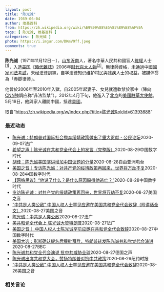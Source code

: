 ```yaml
---
layout: post
title: "陈光诚"
date: 1989-06-04
author: 维基百科
from: https://zh.wikipedia.org/wiki/%E9%99%88%E5%85%89%E8%AF%9A
tags: [ 陈光诚, 维基百科 ]
categories: [ 陈光诚 ]
photo: https://i.imgur.com/DKmV9ff.jpeg
comments: true
---
```

<div class="mw-parser-output"><div id="noteTA-d8dbe8c4" class="noteTA"><div class="noteTA-local"><div data-noteta-code="zh-cn:克里斯蒂安·贝尔; zh-tw:克里斯汀·貝爾; zh-hk:基斯頓比爾;"></div><div data-noteta-code="zh-cn:希拉里;zh:希拉莉;zh-hant:希拉蕊;zh-tw:希拉蕊;zh-sg:希拉莉;zh-hk:希拉里;zh-mo:希拉里;"></div><div data-noteta-code="zh-cn:克林顿;zh-hk:克林頓;zh-hant:柯林頓;zh-tw:柯林頓;zh-mo:克林頓;"></div></div></div>

<p><b>陈光诚</b>（1971年11月12日<span class="useeditintro" title="Template:BLP editintro">－</span>），<a href="/wiki/%E5%B1%B1%E4%B8%9C" class="mw-redirect" title="山东">山东</a><a href="/wiki/%E6%B2%82%E5%8D%97" class="mw-redirect" title="沂南">沂南</a>人，著名中華人民共和國盲人<a href="/wiki/%E7%B6%AD%E6%AC%8A" class="mw-redirect" title="維權">維權</a>人士<sup id="cite_ref-c11chen_1-0" class="reference"><a href="#cite_note-c11chen-1">[1]</a></sup>，入选<a href="/wiki/%E7%BE%8E%E5%9B%BD" title="美国">美国</a>《<a href="/wiki/%E6%99%82%E4%BB%A3%E9%9B%9C%E8%AA%8C" title="時代雜誌">時代雜誌</a>》2006年<a href="/wiki/%E6%97%B6%E4%BB%A3%E7%99%BE%E5%A4%A7%E4%BA%BA%E7%89%A9" title="时代百大人物">时代百大人物</a><sup id="cite_ref-time2006_2-0" class="reference"><a href="#cite_note-time2006-2">[2]</a></sup>。無律師資格，未通過中國<a href="/wiki/%E5%9B%BD%E5%AE%B6%E5%8F%B8%E6%B3%95%E8%80%83%E8%AF%95" title="国家司法考试">國家司法考試</a>，未经法律訓練，自学法律知识维护村民與残疾人士的权益，被媒体譽為「赤脚律师」。
</p><p>他曾於2006年至2010年入獄，自2005年起妻子、女兒就遭軟禁於家中（陳向<a href="/wiki/CNN" class="mw-redirect" title="CNN">CNN</a>強調应称“非法监禁”）。2012年4月下旬，他進入了<a href="/wiki/%E5%8C%97%E4%BA%AC" class="mw-redirect" title="北京">北京</a>的<a href="/wiki/%E7%BE%8E%E5%9B%BD%E9%A9%BB%E5%8D%8E%E5%A4%A7%E4%BD%BF%E9%A6%86" title="美国驻华大使馆">美國駐華大使館</a>。5月19日，他與家人離開中國，抵達<a href="/wiki/%E7%BE%8E%E5%9C%8B" class="mw-redirect" title="美國">美國</a>。
</p>
</div><noscript><img src="//zh.wikipedia.org/wiki/Special:CentralAutoLogin/start?type=1x1" alt="" title="" width="1" height="1" style="border: none; position: absolute;"></noscript>
<div class="printfooter">取自“<a dir="ltr" href="https://zh.wikipedia.org/w/index.php?title=陈光诚&amp;oldid=61393688">https://zh.wikipedia.org/w/index.php?title=陈光诚&amp;oldid=61393688</a>”</div><div id="recent-news"><h3>最近动态</h3><ul><li><a href="https://nodebe4.github.io/waimei/2020-09-07/%E9%99%88%E5%85%89%E8%AF%9A-%E7%89%B9%E6%9C%97%E6%99%AE%E5%AF%B9%E5%9B%BD%E9%99%85%E7%A4%BE%E4%BC%9A%E6%8A%9B%E5%BC%83%E7%BB%A5%E9%9D%96%E6%94%BF%E7%AD%96%E5%81%9A%E5%87%BA%E4%BA%86%E9%87%8D%E5%A4%A7%E8%B4%A1%E7%8C%AE-%E5%85%AC%E6%B0%91%E8%AE%BA%E5%9D%9B" title="陈光诚：特朗普对国际社会抛弃绥靖政策做出了重大贡献 - 公民论坛—— 07/09/2020 - 21:43 特朗普四年总统任期不仅进一步加深了美国社会的分化，而且也因为他不断针对中国出台的种种措...">陈光诚：特朗普对国际社会抛弃绥靖政策做出了重大贡献 - 公民论坛</a><time>2020-09-07</time><a class="tag">法广</a></li>
<li><a href="https://nodebe4.github.io/waimei/2020-08-29/%E5%B8%8C%E6%9C%9B%E4%B9%8B%E5%A3%B0-%E9%99%88%E5%85%89%E8%AF%9A%E5%9C%A8%E5%85%B1%E5%92%8C%E5%85%9A%E5%85%A8%E4%BB%A3%E4%BC%9A%E4%B8%8A%E7%9A%84%E5%8F%91%E8%A8%80-%E5%AE%8C%E6%95%B4%E7%89%88" title="希望之声｜陈光诚在共和党全代会上的发言（完整版）—— 【希望之声2020年8月27日】（本台记者季云综合报导）在2020年共和党全国代表大会上，主办方罕见地邀请中国著名盲人律师陈光诚发表演讲。由...">希望之声｜陈光诚在共和党全代会上的发言（完整版）</a><time>2020-08-29</time><a class="tag">中国数字时代</a></li>
<li><a href="https://nodebe4.github.io/waimei/2020-08-28/%E8%83%A1%E4%BD%B3-%E9%99%88%E5%85%89%E8%AF%9A%E7%BE%8E%E5%9B%BD%E6%BC%94%E8%AE%B2%E5%A2%9E%E5%8A%A0%E4%B8%AD%E5%9B%BD%E8%AE%AE%E9%A2%98%E7%9A%84%E5%88%86%E9%87%8F" title="胡佳：陈光诚美国演讲增加中国议题的分量—— 周三晚间，现居美国的中国维权人士陈光诚在共和党全国代表大会上发表了演讲。在短短的两分多钟时间里，他宣称中共是“人类公敌”，并呼吁美国发扬它的价值观，联...">胡佳：陈光诚美国演讲增加中国议题的分量</a><time>2020-08-28</time><a class="tag">自由亚洲电台</a></li>
<li><a href="https://nodebe4.github.io/waimei/2020-08-28/%E7%BE%8E%E5%9B%BD%E4%B9%8B%E9%9F%B3-%E4%B8%93%E8%AE%BF%E9%99%88%E5%85%89%E8%AF%9A-%E5%AF%B9%E5%85%B1%E4%BA%A7%E5%85%9A%E7%9A%84%E7%BB%A5%E9%9D%96%E6%94%BF%E7%AD%96%E5%86%8D%E5%9B%9E%E6%9D%A5-%E4%B8%96%E7%95%8C%E5%B0%86%E4%B8%87%E5%8A%AB%E4%B8%8D%E5%A4%8D" title="美国之音｜专访陈光诚：对共产党的绥靖政策再回来，世界将万劫不复—— 2012年的一个雨夜，软禁中的他逃出了山东临沂东师古村。八年后，他站在美国共和党全国代表大会的讲坛上，向世界疾呼：中国共产党是...">美国之音｜专访陈光诚：对共产党的绥靖政策再回来，世界将万劫不复</a><time>2020-08-28</time><a class="tag">中国数字时代</a></li>
<li><a href="https://nodebe4.github.io/waimei/2020-08-28/%E7%BD%91%E7%BB%9C%E6%B0%91%E8%AE%AE-%E4%BB%96%E8%AF%B4%E4%BA%86%E4%BB%80%E4%B9%88-%E6%98%AF%E4%BB%80%E4%B9%88%E5%8E%9F%E5%9B%A0%E9%80%BC%E5%BE%97%E4%BB%96%E9%80%83%E4%BA%A1" title="【网络民议】“他说了什么？是什么原因逼得他逃亡？”—— 8月28日，环球时报主编胡锡进发微博评论“陈光诚在美国共和党全代会致辞”一事，称陈光诚“要么受了愚弄要么装糊涂”而“中国社会无论到什么时候...">【网络民议】“他说了什么？是什么原因逼得他逃亡？”</a><time>2020-08-28</time><a class="tag">中国数字时代</a></li>
<li><a href="https://nodebe4.github.io/waimei/2020-08-27/%E4%B8%93%E8%AE%BF%E9%99%88%E5%85%89%E8%AF%9A-%E5%AF%B9%E5%85%B1%E4%BA%A7%E5%85%9A%E7%9A%84%E7%BB%A5%E9%9D%96%E6%94%BF%E7%AD%96%E5%86%8D%E5%9B%9E%E6%9D%A5-%E4%B8%96%E7%95%8C%E5%B0%86%E4%B8%87%E5%8A%AB%E4%B8%8D%E5%A4%8D" title="专访陈光诚：对共产党的绥靖政策再回来，世界将万劫不复—— Fri, 28 Aug 2020 03:40:20 GMT 著名盲人人权律师陈光诚星期三（2020年8月26日）在美国共和党四年一度全国...">专访陈光诚：对共产党的绥靖政策再回来，世界将万劫不复</a><time>2020-08-27</time><a class="tag">美国之音</a></li>
<li><a href="https://nodebe4.github.io/waimei/2020-08-27/%E4%B8%AD%E5%85%B1%E6%98%AF%E4%BA%BA%E7%B1%BB%E5%85%AC%E6%95%8C-%E4%B8%AD%E5%9B%BD%E4%BA%BA%E6%9D%83%E4%BA%BA%E5%A3%AB%E7%BD%95%E8%A7%81%E5%BA%94%E9%82%80%E5%9C%A8%E7%BE%8E%E5%9B%BD%E5%85%B1%E5%92%8C%E5%85%9A%E5%85%A8%E4%BB%A3%E4%BC%9A%E8%87%B4%E8%BE%9E-%E9%99%84%E8%AE%B2%E8%AF%9D%E5%85%A8%E6%96%87" title="“中共是人类公敌” 中国人权人士罕见应邀在美国共和党全代会致辞（附讲话全文）—— Thu, 27 Aug 2020 02:34:01 GMT 流亡美国的著名盲人人权律师陈光诚星期三（2020年8...">“中共是人类公敌” 中国人权人士罕见应邀在美国共和党全代会致辞（附讲话全文）</a><time>2020-08-27</time><a class="tag">美国之音</a></li>
<li><a href="https://nodebe4.github.io/waimei/2020-08-27/%E9%99%88%E5%85%89%E8%AF%9A-%E4%B8%AD%E5%85%B1%E6%98%AF%E4%BA%BA%E7%B1%BB%E5%85%AC%E6%95%8C" title="陈光诚：中共是人类公敌—— 27/08/2020 - 16:50 中国著名盲人维权律师陈光诚2020年8月26日在美国共和党全国代表大会上用英语发言。流亡美国8年的他讲述自己在中国的遭遇。他指中...">陈光诚：中共是人类公敌</a><time>2020-08-27</time><a class="tag">法广</a></li>
<li><a href="https://nodebe4.github.io/waimei/2020-08-27/%E7%BE%8E%E5%85%B1%E5%92%8C%E5%85%9A%E5%85%A8%E4%BB%A3%E4%BC%9A%E4%B8%8A-%E9%99%88%E5%85%89%E8%AF%9A%E5%A4%A7%E8%B5%9E%E7%89%B9%E6%9C%97%E6%99%AE" title="美共和党全代会上 陈光诚大赞特朗普—— 27/08/2020 - 15:27 流亡美国的中国维权律师陈光诚周三赞扬美国总统特朗普总统的对华政策，称特朗普表现出了与中国共产党对抗的“勇气”。陈光诚...">美共和党全代会上 陈光诚大赞特朗普</a><time>2020-08-27</time><a class="tag">法广</a></li>
<li><a href="https://nodebe4.github.io/waimei/2020-08-27/%E7%BE%8E%E5%9B%BD%E4%B9%8B%E9%9F%B3-%E4%B8%AD%E5%9B%BD%E4%BA%BA%E6%9D%83%E4%BA%BA%E5%A3%AB%E9%99%88%E5%85%89%E8%AF%9A%E7%BD%95%E8%A7%81%E5%BA%94%E9%82%80%E5%9C%A8%E5%85%B1%E5%92%8C%E5%85%9A%E5%85%A8%E4%BB%A3%E4%BC%9A%E8%87%B4%E8%BE%9E" title="美国之音｜ 中国人权人士陈光诚罕见应邀在共和党全代会致辞—— 中国一位人权人士罕见地在美国一个主要政党的全国代表大会上致辞，呼吁世界认清中共政权的本质，为捍卫自由和民主而共同努力。 流亡美国的著...">美国之音｜ 中国人权人士陈光诚罕见应邀在共和党全代会致辞</a><time>2020-08-27</time><a class="tag">中国数字时代</a></li>
<li><a href="https://nodebe4.github.io/waimei/2020-08-27/%E7%BE%8E%E5%9B%BD%E5%A4%A7%E9%80%89-%E5%BD%AD%E6%96%AF%E7%A1%AE%E8%AE%A4%E6%8F%90%E5%90%8D%E5%90%8E%E7%8B%A0%E6%89%B9%E6%8B%9C%E7%99%BB-%E7%89%B9%E6%9C%97%E6%99%AE%E8%BD%AC%E5%8F%91%E9%99%88%E5%85%89%E8%AF%9A%E5%85%B1%E5%92%8C%E5%85%9A%E5%85%9A%E4%BB%A3%E4%BC%9A%E6%BC%94%E8%AE%B2" title="美国大选：彭斯确认提名后狠批拜登，特朗普转发陈光诚共和党党代会演讲—— 1959年出生的美国副总统彭斯已成为新白宫团队中最有影响力的人物之一。 ©Getty Images 美国现任副总统彭斯（M...">美国大选：彭斯确认提名后狠批拜登，特朗普转发陈光诚共和党党代会演讲</a><time>2020-08-27</time><a class="tag">BBC</a></li>
<li><a href="https://nodebe4.github.io/waimei/2020-08-27/%E9%99%88%E5%85%89%E8%AF%9A%E5%85%B1%E5%92%8C%E5%85%9A%E5%85%A8%E4%BB%A3%E4%BC%9A%E6%BC%94%E8%AF%B4-%E6%89%B9%E4%B8%AD%E5%85%B1%E5%A8%81%E8%83%81%E5%85%A8%E7%90%83" title="陈光诚共和党全代会演说 批中共威胁全球—— William Yang2020-08-27T08:34:07.626Z 著名中国盲人人权律师陈光诚周三在共和党全代会上发表演说，点名中共为人道主义的...">陈光诚共和党全代会演说 批中共威胁全球</a><time>2020-08-27</time><a class="tag">德国之声</a></li>
<li><a href="https://nodebe4.github.io/waimei/2020-08-26/%E9%99%88%E5%85%89%E8%AF%9A%E5%87%BA%E5%B8%AD%E5%85%B1%E5%92%8C%E5%85%9A%E5%A4%A7%E4%BC%9A-%E8%B5%9E%E6%89%AC%E7%89%B9%E6%9C%97%E6%99%AE%E5%AF%B9%E6%8A%97%E4%B8%AD%E5%85%B1%E6%94%BF%E7%AD%96" title="陈光诚出席共和党大会，赞扬特朗普对抗中共政策—— 《纽约时报》2020-08-27 11:27:28 陈光诚于2012年逃往美国。 中国异见人士陈光诚周三赞扬了特朗普总统处理对华关系的做法，称特...">陈光诚出席共和党大会，赞扬特朗普对抗中共政策</a><time>2020-08-26</time><a class="tag">纽约时报</a></li>
<li><a href="https://nodebe4.github.io/waimei/2020-08-26/%E4%B8%AD%E5%85%B1%E6%98%AF%E4%BA%BA%E7%B1%BB%E5%85%AC%E6%95%8C-%E4%B8%AD%E5%9B%BD%E4%BA%BA%E6%9D%83%E4%BA%BA%E5%A3%AB%E7%BD%95%E8%A7%81%E5%BA%94%E9%82%80%E5%9C%A8%E7%BE%8E%E5%9B%BD%E5%85%B1%E5%92%8C%E5%85%9A%E5%85%A8%E4%BB%A3%E4%BC%9A%E8%87%B4%E8%BE%9E" title="“中共是人类公敌” 中国人权人士罕见应邀在美国共和党全代会致辞—— Thu, 27 Aug 2020 02:34:59 GMT 流亡美国的著名盲人人权律师陈光诚星期三（2020年8月26日）在美...">“中共是人类公敌” 中国人权人士罕见应邀在美国共和党全代会致辞</a><time>2020-08-26</time><a class="tag">美国之音</a></li>
</ul></div><div id="open-opinion"><h3>相关言论</h3><ul></ul></div>